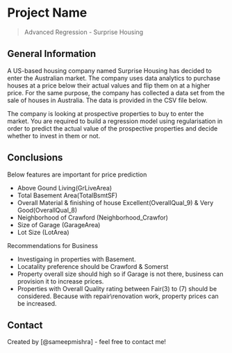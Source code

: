 # Project Name
> Advanced Regression - Surprise Housing

## General Information
A US-based housing company named Surprise Housing has decided to enter the Australian market. The company uses data analytics to purchase houses at a price below their actual values and flip them on at a higher price. For the same purpose, the company has collected a data set from the sale of houses in Australia. The data is provided in the CSV file below.

The company is looking at prospective properties to buy to enter the market. You are required to build a regression model using regularisation in order to predict the actual value of the prospective properties and decide whether to invest in them or not.

## Conclusions
Below features are important for price prediction
- Above Gound Living(GrLiveArea)
- Total Basement Area(TotalBsmtSF)
- Overall Material & finishing of house Excellent(OverallQual_9) & Very Good(OverallQual_8)
- Neighborhood of Crawford (Neighborhood_Crawfor)
- Size of Garage (GarageArea)
- Lot Size (LotArea)

Recommendations for Business
- Investigaing in properties with Basement.
- Locatality preference should be Crawford & Somerst
- Property overall size should high so if Garage is not there, business can provision it to increase prices.
- Properties with Overall Quality rating between Fair(3) to (7) should be considered. Because with repair\renovation work, property prices can be increased.

## Contact
Created by [@sameepmishra] - feel free to contact me!